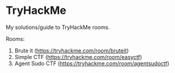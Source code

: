 # TryHackMe

My solutions/guide to TryHackMe rooms. 

Rooms: 
1. Brute it (https://tryhackme.com/room/bruteit)
2. Simple CTF (https://tryhackme.com/room/easyctf)
3. Agent Sudo CTF (https://tryhackme.com/room/agentsudoctf)
